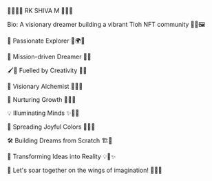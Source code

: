 🌌👨‍🚀✨ RK SHIVA M 🚀✨🌌

Bio: A visionary dreamer building a vibrant Tloh NFT community 🎨🌈🖼️

🌟 Passionate Explorer 🧭🌍✨

🎯 Mission-driven Dreamer 🌠🔭

🖌️🚀 Fuelled by Creativity 🎨💡

🔮 Visionary Alchemist 🌌🔥💫

🌱 Nurturing Growth 🌱🌿🌱

💡 Illuminating Minds ✨🧠🌟

🌈 Spreading Joyful Colors 🎨🌈🌟

🛠️ Building Dreams from Scratch 🏗️🌌

💫 Transforming Ideas into Reality 💡🚀✨

🚀 Let's soar together on the wings of imagination! 🌌🦅✨


